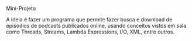 Mini-Projeto

A ideia é fazer um programa que permite fazer busca e download de episódios de podcasts publicados online, usando conceitos vistos em sala como Threads, Streams, Lambda Expressions, I/O, XML, entre outros.